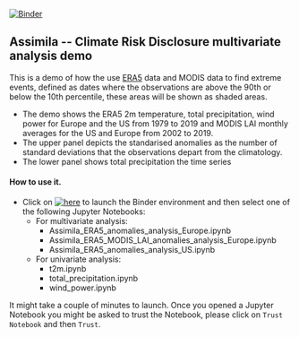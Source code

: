 [![Binder](https://mybinder.org/badge_logo.svg)](https://mybinder.org/v2/gh/Assimila/ClimateRiskDisclosure.git/main?filepath=src)

## Assimila -- Climate Risk Disclosure multivariate analysis demo

This is a demo of how the use [ERA5](https://www.ecmwf.int/en/forecasts/datasets/reanalysis-datasets/era5) data and MODIS data to find extreme events, defined as dates where the observations are above the 90th or below the 10th percentile, these areas will be shown as shaded areas.

- The demo shows the ERA5 2m temperature, total precipitation, wind power for Europe and the US from 1979 to 2019 and MODIS LAI monthly averages for the US and Europe from 2002 to 2019.
- The upper panel depicts the standarised anomalies as the number of standard deviations that the observations depart from the climatology.
- The lower panel shows total precipitation the time series

#### How to use it.

- Click on [![here](https://mybinder.org/badge_logo.svg)](https://mybinder.org/v2/gh/Assimila/ClimateRiskDisclosure/master?filepath=src) to launch the Binder environment and then select one of the following Jupyter Notebooks:
  - For multivariate analysis:
    - Assimila_ERA5_anomalies_analysis_Europe.ipynb
    - Assimila_ERA5_MODIS_LAI_anomalies_analysis_Europe.ipynb
    - Assimila_ERA5_anomalies_analysis_US.ipynb
  - For univariate analysis:
    - t2m.ipynb
    - total_precipitation.ipynb
    - wind_power.ipynb

It might take a couple of minutes to launch. Once you opened a Jupyter Notebook you might be asked to trust the Notebook, please click on ```Trust Notebook``` and then ```Trust```.
